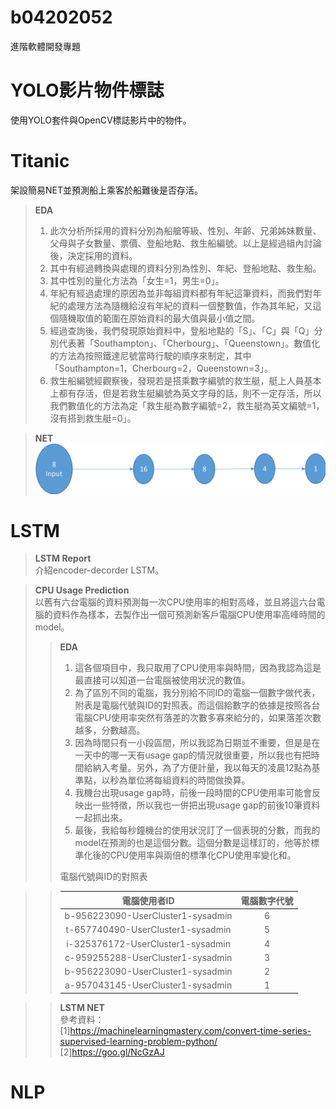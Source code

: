 # b04202052
進階軟體開發專題

# YOLO影片物件標誌
使用YOLO套件與OpenCV標誌影片中的物件。
# Titanic
架設簡易NET並預測船上乘客於船難後是否存活。  
>**EDA**  
>1. 此次分析所採用的資料分別為船艙等級、性別、年齡、兄弟姊妹數量、父母與子女數量、票價、登船地點、救生船編號。以上是經過組內討論後，決定採用的資料。  
>2. 其中有經過轉換與處理的資料分別為性別、年紀、登船地點、救生船。  
>3. 其中性別的量化方法為「女生=1，男生=0」。  
>4.	年紀有經過處理的原因為並非每組資料都有年紀這筆資料，而我們對年紀的處理方法為隨機給沒有年紀的資料一個整數值，作為其年紀，又這個隨機取值的範圍在原始資料的最大值與最小值之間。  
>5.	經過查詢後，我們發現原始資料中，登船地點的「S」、「C」與「Q」分別代表著「Southampton」、「Cherbourg」、「Queenstown」。數值化的方法為按照鐵達尼號當時行駛的順序來制定，其中「Southampton=1，Cherbourg=2，Queenstown=3」。  
>6.	救生船編號經觀察後，發現若是搭乘數字編號的救生艇，艇上人員基本上都有存活，但是若救生艇編號為英文字母的話，則不一定存活，所以我們數值化的方法為定「救生艇為數字編號=2，救生艇為英文編號=1，沒有搭到救生艇=0」。

>**NET**
>![image](https://github.com/NTU-CSX-Project/b04202052/blob/master/NET.png)


# LSTM
>**LSTM Report**  
>介紹encoder-decorder LSTM。

>**CPU Usage Prediction**  
>以舊有六台電腦的資料預測每一次CPU使用率的相對高峰，並且將這六台電腦的資料作為樣本，去製作出一個可預測新客戶電腦CPU使用率高峰時間的model。
>>**EDA**  
>>1. 這各個項目中，我只取用了CPU使用率與時間，因為我認為這是最直接可以知道一台電腦被使用狀況的數值。  
>>2. 為了區別不同的電腦，我分別給不同ID的電腦一個數字做代表，附表是電腦代號與ID的對照表。而這個給數字的依據是按照各台電腦CPU使用率突然有落差的次數多寡來給分的，如果落差次數越多，分數越高。  
>>3. 因為時間只有一小段區間，所以我認為日期並不重要，但是是在一天中的哪一天有usage gap的情況就很重要，所以我也有把時間給納入考量。另外，為了方便計量，我以每天的凌晨12點為基準點，以秒為單位將每組資料的時間做換算。  
>>4. 我機台出現usage gap時，前後一段時間的CPU使用率可能會反映出一些特徵，所以我也一併把出現usage gap的前後10筆資料一起抓出來。  
>>5. 最後，我給每秒鐘機台的使用狀況訂了一個表現的分數，而我的model在預測的也是這個分數。這個分數是這樣訂的，他等於標準化後的CPU使用率與兩倍的標準化CPU使用率變化和。  
>>  
>>  
>>電腦代號與ID的對照表

>>|             電腦使用者ID            | 電腦數字代號 |  
>>|:---------------------------------:|:----------:|  
>>| b-956223090-UserCluster1-sysadmin |     6      |  
>>| t-657740490-UserCluster1-sysadmin |     5      |  
>>| i-325376172-UserCluster1-sysadmin |     4      |  
>>| c-959255288-UserCluster1-sysadmin |     3      |  
>>| b-956223090-UserCluster1-sysadmin |     2      |  
>>| a-957043145-UserCluster1-sysadmin |     1      |

>>**LSTM NET**  
>>參考資料：  
>>[1]https://machinelearningmastery.com/convert-time-series-supervised-learning-problem-python/  
>>[2]https://goo.gl/NcGzAJ  

# NLP


